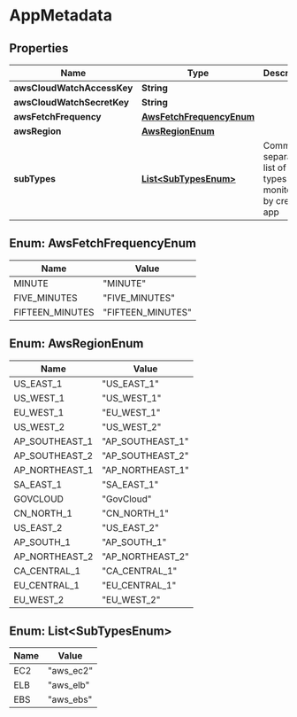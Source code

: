 
# AppMetadata

## Properties
| Name                       | Type                                                      | Description                                                | Notes      |
| -------------------------- | --------------------------------------------------------- | ---------------------------------------------------------- | ---------- |
| **awsCloudWatchAccessKey** | **String**                                                |                                                            | [optional] |
| **awsCloudWatchSecretKey** | **String**                                                |                                                            | [optional] |
| **awsFetchFrequency**      | [**AwsFetchFrequencyEnum**](#AwsFetchFrequencyEnum)       |                                                            | [optional] |
| **awsRegion**              | [**AwsRegionEnum**](#AwsRegionEnum)                       |                                                            | [optional] |
| **subTypes**               | [**List&lt;SubTypesEnum&gt;**](#List&lt;SubTypesEnum&gt;) | Comma separated list of AWS types monitored by created app | [optional] |


<a name="AwsFetchFrequencyEnum"></a>
## Enum: AwsFetchFrequencyEnum
| Name            | Value                       |
| --------------- | --------------------------- |
| MINUTE          | &quot;MINUTE&quot;          |
| FIVE_MINUTES    | &quot;FIVE_MINUTES&quot;    |
| FIFTEEN_MINUTES | &quot;FIFTEEN_MINUTES&quot; |


<a name="AwsRegionEnum"></a>
## Enum: AwsRegionEnum
| Name           | Value                      |
| -------------- | -------------------------- |
| US_EAST_1      | &quot;US_EAST_1&quot;      |
| US_WEST_1      | &quot;US_WEST_1&quot;      |
| EU_WEST_1      | &quot;EU_WEST_1&quot;      |
| US_WEST_2      | &quot;US_WEST_2&quot;      |
| AP_SOUTHEAST_1 | &quot;AP_SOUTHEAST_1&quot; |
| AP_SOUTHEAST_2 | &quot;AP_SOUTHEAST_2&quot; |
| AP_NORTHEAST_1 | &quot;AP_NORTHEAST_1&quot; |
| SA_EAST_1      | &quot;SA_EAST_1&quot;      |
| GOVCLOUD       | &quot;GovCloud&quot;       |
| CN_NORTH_1     | &quot;CN_NORTH_1&quot;     |
| US_EAST_2      | &quot;US_EAST_2&quot;      |
| AP_SOUTH_1     | &quot;AP_SOUTH_1&quot;     |
| AP_NORTHEAST_2 | &quot;AP_NORTHEAST_2&quot; |
| CA_CENTRAL_1   | &quot;CA_CENTRAL_1&quot;   |
| EU_CENTRAL_1   | &quot;EU_CENTRAL_1&quot;   |
| EU_WEST_2      | &quot;EU_WEST_2&quot;      |


<a name="List<SubTypesEnum>"></a>
## Enum: List&lt;SubTypesEnum&gt;
| Name | Value               |
| ---- | ------------------- |
| EC2  | &quot;aws_ec2&quot; |
| ELB  | &quot;aws_elb&quot; |
| EBS  | &quot;aws_ebs&quot; |
